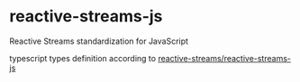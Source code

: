 # reactive-streams-js
Reactive Streams standardization for JavaScript

typescript types definition according to [reactive-streams/reactive-streams-js](https://github.com/reactive-streams/reactive-streams-js)
